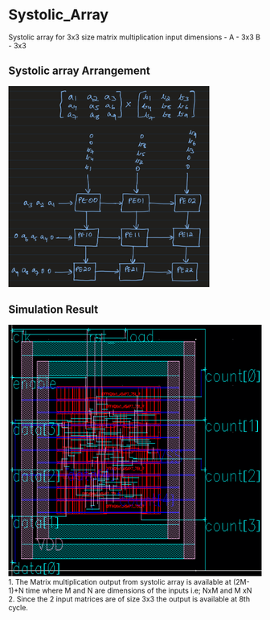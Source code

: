 # Systolic_Array
 Systolic array for 3x3 size matrix multiplication
input dimensions - 
 A - 3x3
 B - 3x3

## Systolic array Arrangement
<picture>
  <img alt="" src="https://github.com/saicharan1213/Physical-Design/blob/main/Systolic_Array/IMG-0230.jpg?raw=true" width="400" height="400">
</picture>

## Simulation Result
<picture>
  <img alt="image with pins visibility" src="https://github.com/saicharan1213/Physical-Design/blob/main/counter%20design/layout_virtuoso.png" width="700" height="500">
</picture><br/>
1. The Matrix multiplication output from systolic array is available at (2M-1)+N time where M and N are dimensions of the inputs i.e; NxM and M xN<br/>
2. Since the 2 input matrices are of size 3x3 the output is available at 8th cycle.

